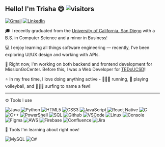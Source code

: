 ## Hello! I'm Trisha 😄 ![visitors](https://visitor-badge.laobi.icu/badge?page_id=trishatong.trishatong)
[![Gmail](https://img.shields.io/badge/Email-D14836?style=for-the-badge&logo=gmail&logoColor=white)](mailto:trishahtong@gmail.com)
[![LinkedIn](https://img.shields.io/badge/LinkedIn-%230077B5.svg?&style=for-the-badge&logo=linkedin&logoColor=white)](https://www.linkedin.com/in/trisha-tong-950a25230/)
<!-- <img src="https://github-readme-stats.vercel.app/api?username=trishatong&show_icons=true&theme=dark&hide_border=true" align="right"/> -->
 
🎓 I recently graduated from the [University of California, San Diego](https://ucsd.edu) with a B.S. in Computer Science and a minor in Business!

💻 I enjoy learning all things software engineering — recently, I’ve been exploring UI/UX design and working with APIs.

🚀 Right now, I'm working on both backend and frontend development for MissionGoCenter. Before this, I was a Web Developer for [TEDxUCSD](https://tedxucsd.com/)!

⭐ In my free time, I love doing anything active - 🏃🏻‍♀️ running, 🏐 playing volleyball, and 🏄🏻‍♀️ surfing to name a few!

---

⚙️ Tools I use

![Java](https://img.icons8.com/color/30/java-coffee-cup-logo.png)
![Python](https://img.icons8.com/color/30/python.png)
![HTML5](https://img.icons8.com/color/30/html-5.png)
![CSS3](https://img.icons8.com/color/30/css3.png)
![JavaScript](https://img.icons8.com/color/30/javascript.png)
![React Native](https://img.icons8.com/color/30/react-native.png)
![C](https://img.icons8.com/color/30/c-programming.png)
![C++](https://img.icons8.com/color/30/c-plus-plus-logo.png)
![PowerShell](https://img.icons8.com/color/30/powershell.png)
![SQL](https://img.icons8.com/color/30/sql.png)
![Github](https://img.icons8.com/material-outlined/30/github.png)
![VSCode](https://img.icons8.com/color/30/visual-studio-code-2019.png)
![Linux](https://img.icons8.com/color/30/linux.png)
![Console](https://img.icons8.com/color/30/console.png)
![Figma](https://img.icons8.com/color/30/figma--v1.png)
![AWS](https://img.icons8.com/color/30/amazon-web-services.png)
![Firebase](https://img.icons8.com/color/30/firebase.png)
![Confluence](https://img.icons8.com/color/30/confluence.png)
![Jira](https://img.icons8.com/color/30/jira.png)


🧪 Tools I'm learning about right now!

![MySQL](https://img.icons8.com/color/30/mysql-logo.png)
![C#](https://img.icons8.com/color/30/c-sharp-logo.png) 
